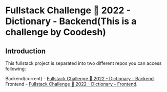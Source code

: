 # Fullstack Challenge 🏅 2022 - Dictionary - Backend(This is a challenge by Coodesh)

## Introduction

This fullstack project is separated into two different repos you can access following:

Backend(current) - [Fullstack Challenge 🏅 2022 - Dictionary - Backend](https://github.com/JonneBR/fullstack-challenge-2022-dictionary-backend).
Frontend - [Fullstack Challenge 🏅 2022 - Dictionary - Frontend](https://github.com/JonneBR/fullstack-challenge-2022-dictionary-frontend).
